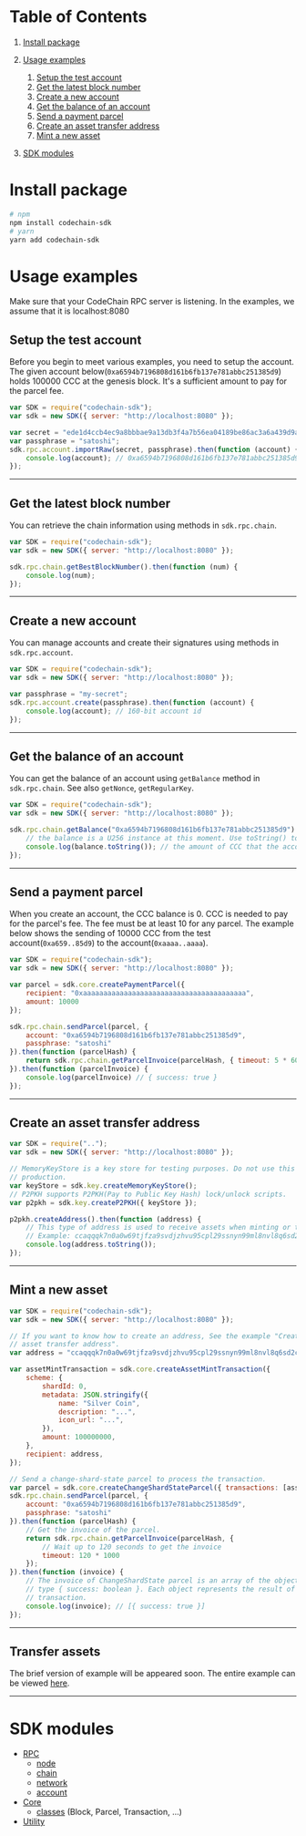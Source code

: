 # Table of Contents

1. [Install package](#install-package)
1. [Usage examples](#usage-examples)
    1. [Setup the test account](#setup-the-test-account)
    1. [Get the latest block number](#get-the-latest-block-number)
    1. [Create a new account](#create-a-new-account)
    1. [Get the balance of an account](#get-the-balance-of-an-account)
    1. [Send a payment parcel](#send-a-payment-parcel)
    1. [Create an asset transfer address](#create-an-asset-transfer-address)
    1. [Mint a new asset](#mint-a-new-asset)

1. [SDK modules](#sdk-modules)

# Install package

```sh
# npm
npm install codechain-sdk
# yarn
yarn add codechain-sdk
```

# Usage examples
Make sure that your CodeChain RPC server is listening. In the examples, we assume that it is localhost:8080

## Setup the test account

Before you begin to meet various examples, you need to setup the account. The given account below(`0xa6594b7196808d161b6fb137e781abbc251385d9`) holds 100000 CCC at the genesis block. It's a sufficient amount to pay for the parcel fee.

```javascript
var SDK = require("codechain-sdk");
var sdk = new SDK({ server: "http://localhost:8080" });

var secret = "ede1d4ccb4ec9a8bbbae9a13db3f4a7b56ea04189be86ac3a6a439d9a0a1addd";
var passphrase = "satoshi";
sdk.rpc.account.importRaw(secret, passphrase).then(function (account) {
    console.log(account); // 0xa6594b7196808d161b6fb137e781abbc251385d9
});
```

---

## Get the latest block number

You can retrieve the chain information using methods in `sdk.rpc.chain`.

```javascript
var SDK = require("codechain-sdk");
var sdk = new SDK({ server: "http://localhost:8080" });

sdk.rpc.chain.getBestBlockNumber().then(function (num) {
    console.log(num);
});
```

---

## Create a new account

You can manage accounts and create their signatures using methods in `sdk.rpc.account`.

```javascript
var SDK = require("codechain-sdk");
var sdk = new SDK({ server: "http://localhost:8080" });

var passphrase = "my-secret";
sdk.rpc.account.create(passphrase).then(function (account) {
    console.log(account); // 160-bit account id
});
```

---

## Get the balance of an account

You can get the balance of an account using `getBalance` method in `sdk.rpc.chain`. See also `getNonce`, `getRegularKey`.

```javascript
var SDK = require("codechain-sdk");
var sdk = new SDK({ server: "http://localhost:8080" });

sdk.rpc.chain.getBalance("0xa6594b7196808d161b6fb137e781abbc251385d9").then(function (balance) {
    // the balance is a U256 instance at this moment. Use toString() to print it out.
    console.log(balance.toString()); // the amount of CCC that the account has.
});
```

---

## Send a payment parcel

When you create an account, the CCC balance is 0. CCC is needed to pay for the parcel's fee. The fee must be at least 10 for any parcel. The example below shows the sending of 10000 CCC from the test account(`0xa659..85d9`) to the account(`0xaaaa..aaaa`).

```javascript
var SDK = require("codechain-sdk");
var sdk = new SDK({ server: "http://localhost:8080" });

var parcel = sdk.core.createPaymentParcel({
    recipient: "0xaaaaaaaaaaaaaaaaaaaaaaaaaaaaaaaaaaaaaaaa",
    amount: 10000
});

sdk.rpc.chain.sendParcel(parcel, {
    account: "0xa6594b7196808d161b6fb137e781abbc251385d9",
    passphrase: "satoshi"
}).then(function (parcelHash) {
    return sdk.rpc.chain.getParcelInvoice(parcelHash, { timeout: 5 * 60 * 1000 });
}).then(function (parcelInvoice) {
    console.log(parcelInvoice) // { success: true }
});
```

---

## Create an asset transfer address

```javascript
var SDK = require("..");
var sdk = new SDK({ server: "http://localhost:8080" });

// MemoryKeyStore is a key store for testing purposes. Do not use this code in
// production.
var keyStore = sdk.key.createMemoryKeyStore();
// P2PKH supports P2PKH(Pay to Public Key Hash) lock/unlock scripts.
var p2pkh = sdk.key.createP2PKH({ keyStore });

p2pkh.createAddress().then(function (address) {
    // This type of address is used to receive assets when minting or transferring them.
    // Example: ccaqqqk7n0a0w69tjfza9svdjzhvu95cpl29ssnyn99ml8nvl8q6sd2c7qgjejfc
    console.log(address.toString());
});
```

---

## Mint a new asset

```javascript
var SDK = require("codechain-sdk");
var sdk = new SDK({ server: "http://localhost:8080" });

// If you want to know how to create an address, See the example "Create an
// asset transfer address".
var address = "ccaqqqk7n0a0w69tjfza9svdjzhvu95cpl29ssnyn99ml8nvl8q6sd2c7qgjejfc";

var assetMintTransaction = sdk.core.createAssetMintTransaction({
    scheme: {
        shardId: 0,
        metadata: JSON.stringify({
            name: "Silver Coin",
            description: "...",
            icon_url: "...",
        }),
        amount: 100000000,
    },
    recipient: address,
});

// Send a change-shard-state parcel to process the transaction.
var parcel = sdk.core.createChangeShardStateParcel({ transactions: [assetMintTransaction] });
sdk.rpc.chain.sendParcel(parcel, {
    account: "0xa6594b7196808d161b6fb137e781abbc251385d9",
    passphrase: "satoshi"
}).then(function (parcelHash) {
    // Get the invoice of the parcel.
    return sdk.rpc.chain.getParcelInvoice(parcelHash, {
        // Wait up to 120 seconds to get the invoice
        timeout: 120 * 1000
    });
}).then(function (invoice) {
    // The invoice of ChangeShardState parcel is an array of the object that has
    // type { success: boolean }. Each object represents the result of each
    // transaction.
    console.log(invoice); // [{ success: true }]
});
```

---

## Transfer assets

The brief version of example will be appeared soon. The entire example can be viewed [here](https://github.com/CodeChain-io/codechain-sdk-js/blob/master/examples/mint-and-transfer.js).

---

# SDK modules

 * [RPC](classes/rpc.html)
   * [node](classes/noderpc.html)
   * [chain](classes/chainrpc.html)
   * [network](classes/networkrpc.html)
   * [account](classes/accountrpc.html)
 * [Core](classes/core.html)
   * [classes](classes/core.html#classes-1) (Block, Parcel, Transaction, ...)
 * [Utility](classes/sdk.html#util)
